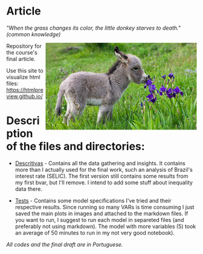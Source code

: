 # Article

_"When the grass changes its color, the little donkey starves to death." (common knowledge)_ 

<p align = "left">
    <img src="https://github.com/aishameriane/msc-economics/blob/master/Macroeconomics_II/article/donkey.jpg" width="400" align = "right">
</p>

Repository for the course's final article.

Use this site to visualize html files: https://htmlpreview.github.io/

# Description of the files and directories:

* [Descritivas](https://htmlpreview.github.io/?https://github.com/aishameriane/msc-economics/blob/master/Macroeconomics_II/article/Descritivas.html) - Contains all the data gathering and insights. It contains more than I actually used for the final work, such an analysis of Brazil's interest rate (SELIC). The first version still contains some results from my first bvar, but I'll remove. I intend to add some stuff about inequality data there.

* [Tests](https://github.com/aishameriane/msc-economics/tree/master/Macroeconomics_II/article/Tests) - Contains some model specifications I've tried and their respective results. Since running so many VARs is time consuming I just saved the main plots in images and attached to the markdown files. If you want to run, I suggest to run each model in separeted files (and preferably not using markdown). The model with more variables (5) took an average of 50 minutes to run in my not very good notebook).

_All codes and the final draft are in Portuguese._
